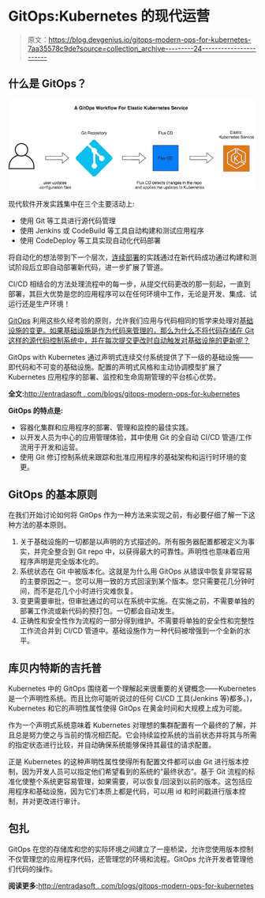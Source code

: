 # GitOps:Kubernetes 的现代运营

> 原文：<https://blog.devgenius.io/gitops-modern-ops-for-kubernetes-7aa35578c9de?source=collection_archive---------24----------------------->

## 什么是 GitOps？

![](img/75bb2f078a407e39aea68c921786ec70.png)

现代软件开发实践集中在三个主要活动上:

*   使用 Git 等工具进行源代码管理
*   使用 Jenkins 或 CodeBuild 等工具自动构建和测试应用程序
*   使用 CodeDeploy 等工具实现自动化代码部署

将自动化的想法带到下一个层次，[连续部署](http://entradasoft.com/blogs/gitops-modern-ops-for-kubernetes)的实践通过在新代码成功通过构建和测试阶段后立即自动部署新代码，进一步扩展了管道。

CI/CD 相结合的方法处理流程中的每一步，从提交代码更改的那一刻起，一直到部署，其巨大优势是您的应用程序可以在任何环境中工作，无论是开发、集成、试运行还是生产环境！

[GitOps](http://entradasoft.com/blogs/gitops-modern-ops-for-kubernetes) 利用这些久经考验的原则，允许我们应用与代码相同的哲学来处理对[基础设施的变更。如果基础设施是作为代码来管理的，那么为什么不将代码存储在 Git 这样的源代码控制系统中，并在每次提交更改时自动触发对基础设施的更新呢？](http://entradasoft.com/blogs/gitops-modern-ops-for-kubernetes)

GitOps with Kubernetes 通过声明式连续交付系统提供了下一级的基础设施——即代码和不可变的基础设施。配置的声明式风格和主动协调模型扩展了 Kubernetes 应用程序的部署、监控和生命周期管理的平台核心优势。

**全文:**[http://entradasoft . com/blogs/gitops-modern-ops-for-kubernetes](http://entradasoft.com/blogs/gitops-modern-ops-for-kubernetes)

**GitOps 的特点是:**

*   容器化集群和应用程序的部署、管理和监控的最佳实践。
*   以开发人员为中心的应用管理体验，其中使用 Git 的全自动 CI/CD 管道/工作流用于开发和运营。
*   使用 Git 修订控制系统来跟踪和批准应用程序的基础架构和运行时环境的变更。

## GitOps 的基本原则

在我们开始讨论如何将 GitOps 作为一种方法来实现之前，有必要仔细了解一下这种方法的基本原则。

1.  关于基础设施的一切都是以声明的方式描述的。所有服务器配置都被定义为事实，并完全整合到 Git repo 中，以获得最大的可靠性。声明性也意味着应用程序声明是完全版本化的。
2.  系统状态在 Git 中被版本化。这就是为什么用 GitOps 从错误中恢复非常容易的主要原因之一。您可以用一致的方式回滚到某个版本。您只需要花几分钟时间，而不是花几个小时进行灾难恢复。
3.  变更需要审批，但审批通过的可以在系统中实施。在实施之前，不需要单独的部署工作流或新代码的预打包。一切都会自动发生。
4.  正确性和安全性作为流程的一部分得到维护。不需要将单独的安全性和完整性工作流合并到 CI/CD 管道中。基础设施作为一种代码被增强到一个全新的水平。

## 库贝内特斯的吉托普

Kubernetes 中的 GitOps 围绕着一个理解起来很重要的关键概念——Kubernetes 是一个声明性系统。而且比你可能听说过的任何 CI/CD 工具(Jenkins 等)都多。)，Kubernetes 和它的声明性属性使得 GitOps 在黄金时间和大规模上成为可能。

作为一个声明式系统意味着 Kubernetes 对理想的集群配置有一个最终的了解，并且总是努力使之与当前的情况相匹配。它会持续监控系统的当前状态并将其与所需的指定状态进行比较，并自动确保系统能够保持其最佳的请求配置。

正是 Kubernetes 的这种声明性属性使得所有配置文件都可以由 Git 进行版本控制，因为开发人员可以指定他们希望看到的系统的“最终状态”。基于 Git 流程的标准化使整个系统更容易管理，如果需要，可以恢复/回滚到以前的版本。这包括应用程序和基础设施，因为它们本质上都是代码，可以用 id 和时间戳进行版本控制，并对更改进行审计。

## 包扎

GitOps 在您的存储库和您的实际环境之间建立了一座桥梁，允许您使用版本控制不仅管理您的应用程序代码，还管理您的环境和流程。GitOps 允许开发者管理他们代码的操作。

**阅读更多:**[http://entradasoft . com/blogs/gitops-modern-ops-for-kubernetes](http://entradasoft.com/blogs/gitops-modern-ops-for-kubernetes)